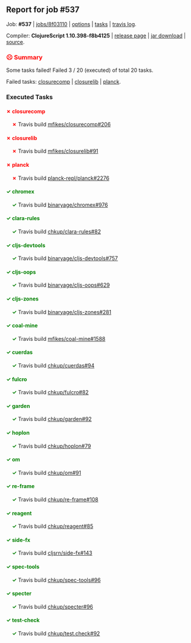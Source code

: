 ## Report for job #537

Job: **#537** | [jobs/8f03110](https://github.com/cljs-oss/canary/commit/8f03110b03fdd6660de2e92c0286ae02b1586285) | [options](options.edn) | [tasks](tasks.edn) | [travis log](https://travis-ci.org/cljs-oss/canary/builds/420680938).

Compiler: **ClojureScript 1.10.398-f8b4125** | [release page](https://github.com/cljs-oss/canary/releases/tag/r1.10.398-f8b4125) | [jar download](https://github.com/cljs-oss/canary/releases/download/r1.10.398-f8b4125/clojurescript-1.10.398-f8b4125.jar) | [source](https://github.com/clojure/clojurescript/commit/f8b4125cbef671143b241881afdfc0195cf36480).

### <b style='color:red'>☹ Summary</b>

Some tasks failed! Failed 3 / 20 (executed) of total 20 tasks.

Failed tasks: [closurecomp](#-closurecomp) | [closurelib](#-closurelib) | [planck](#-planck).

### Executed Tasks

#### <b style='color:red'>&#x2717; closurecomp</b>
&nbsp;&nbsp;&nbsp;&nbsp;<b style='color:red'>&#x2717;</b> Travis build [mfikes/closurecomp#206](https://travis-ci.org/mfikes/closurecomp/builds/420681484)<br>

#### <b style='color:red'>&#x2717; closurelib</b>
&nbsp;&nbsp;&nbsp;&nbsp;<b style='color:red'>&#x2717;</b> Travis build [mfikes/closurelib#91](https://travis-ci.org/mfikes/closurelib/builds/420681490)<br>

#### <b style='color:red'>&#x2717; planck</b>
&nbsp;&nbsp;&nbsp;&nbsp;<b style='color:red'>&#x2717;</b> Travis build [planck-repl/planck#2276](https://travis-ci.org/planck-repl/planck/builds/420681552)<br>

#### <b style='color:green'>&#x2713; chromex</b>
&nbsp;&nbsp;&nbsp;&nbsp;<b style='color:green'>&#x2713;</b> Travis build [binaryage/chromex#976](https://travis-ci.org/binaryage/chromex/builds/420681472)<br>

#### <b style='color:green'>&#x2713; clara-rules</b>
&nbsp;&nbsp;&nbsp;&nbsp;<b style='color:green'>&#x2713;</b> Travis build [chkup/clara-rules#82](https://travis-ci.org/chkup/clara-rules/builds/420681474)<br>

#### <b style='color:green'>&#x2713; cljs-devtools</b>
&nbsp;&nbsp;&nbsp;&nbsp;<b style='color:green'>&#x2713;</b> Travis build [binaryage/cljs-devtools#757](https://travis-ci.org/binaryage/cljs-devtools/builds/420681476)<br>

#### <b style='color:green'>&#x2713; cljs-oops</b>
&nbsp;&nbsp;&nbsp;&nbsp;<b style='color:green'>&#x2713;</b> Travis build [binaryage/cljs-oops#629](https://travis-ci.org/binaryage/cljs-oops/builds/420681478)<br>

#### <b style='color:green'>&#x2713; cljs-zones</b>
&nbsp;&nbsp;&nbsp;&nbsp;<b style='color:green'>&#x2713;</b> Travis build [binaryage/cljs-zones#281](https://travis-ci.org/binaryage/cljs-zones/builds/420681482)<br>

#### <b style='color:green'>&#x2713; coal-mine</b>
&nbsp;&nbsp;&nbsp;&nbsp;<b style='color:green'>&#x2713;</b> Travis build [mfikes/coal-mine#1588](https://travis-ci.org/mfikes/coal-mine/builds/420681492)<br>

#### <b style='color:green'>&#x2713; cuerdas</b>
&nbsp;&nbsp;&nbsp;&nbsp;<b style='color:green'>&#x2713;</b> Travis build [chkup/cuerdas#94](https://travis-ci.org/chkup/cuerdas/builds/420681498)<br>

#### <b style='color:green'>&#x2713; fulcro</b>
&nbsp;&nbsp;&nbsp;&nbsp;<b style='color:green'>&#x2713;</b> Travis build [chkup/fulcro#82](https://travis-ci.org/chkup/fulcro/builds/420681500)<br>

#### <b style='color:green'>&#x2713; garden</b>
&nbsp;&nbsp;&nbsp;&nbsp;<b style='color:green'>&#x2713;</b> Travis build [chkup/garden#92](https://travis-ci.org/chkup/garden/builds/420681502)<br>

#### <b style='color:green'>&#x2713; hoplon</b>
&nbsp;&nbsp;&nbsp;&nbsp;<b style='color:green'>&#x2713;</b> Travis build [chkup/hoplon#79](https://travis-ci.org/chkup/hoplon/builds/420681504)<br>

#### <b style='color:green'>&#x2713; om</b>
&nbsp;&nbsp;&nbsp;&nbsp;<b style='color:green'>&#x2713;</b> Travis build [chkup/om#91](https://travis-ci.org/chkup/om/builds/420681506)<br>

#### <b style='color:green'>&#x2713; re-frame</b>
&nbsp;&nbsp;&nbsp;&nbsp;<b style='color:green'>&#x2713;</b> Travis build [chkup/re-frame#108](https://travis-ci.org/chkup/re-frame/builds/420681517)<br>

#### <b style='color:green'>&#x2713; reagent</b>
&nbsp;&nbsp;&nbsp;&nbsp;<b style='color:green'>&#x2713;</b> Travis build [chkup/reagent#85](https://travis-ci.org/chkup/reagent/builds/420681510)<br>

#### <b style='color:green'>&#x2713; side-fx</b>
&nbsp;&nbsp;&nbsp;&nbsp;<b style='color:green'>&#x2713;</b> Travis build [cljsrn/side-fx#143](https://travis-ci.org/cljsrn/side-fx/builds/420681531)<br>

#### <b style='color:green'>&#x2713; spec-tools</b>
&nbsp;&nbsp;&nbsp;&nbsp;<b style='color:green'>&#x2713;</b> Travis build [chkup/spec-tools#96](https://travis-ci.org/chkup/spec-tools/builds/420681521)<br>

#### <b style='color:green'>&#x2713; specter</b>
&nbsp;&nbsp;&nbsp;&nbsp;<b style='color:green'>&#x2713;</b> Travis build [chkup/specter#96](https://travis-ci.org/chkup/specter/builds/420681515)<br>

#### <b style='color:green'>&#x2713; test-check</b>
&nbsp;&nbsp;&nbsp;&nbsp;<b style='color:green'>&#x2713;</b> Travis build [chkup/test.check#92](https://travis-ci.org/chkup/test.check/builds/420681554)<br>